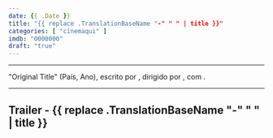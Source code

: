 ```yaml
---
date: {{ .Date }}
title: "{{ replace .TranslationBaseName "-" " " | title }}"
categories: [ "cinemaqui" ]
imdb: "0000000"
draft: "true"
---
```


<hr>"Original Title" (País, Ano), escrito por <roteirista>, dirigido por <diretor>, com <atores>.<hr>

<h2>Trailer - {{ replace .TranslationBaseName "-" " " | title }}<h2>
